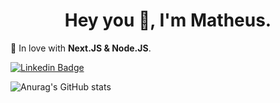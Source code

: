 
<h1 align="center">Hey you 👋, I'm Matheus.</h1>
 
💖 In love with **Next.JS & Node.JS**.

[![Linkedin Badge](https://img.shields.io/badge/-Matheus%20da%20Mata-7928Ca?style=flat-square&logo=Linkedin&logoColor=white&link=https://www.linkedin.com/in/matheus-da-mata-3875b1166/)](https://www.linkedin.com/in/matheus-da-mata-3875b1166/)

![Anurag's GitHub stats](https://github-readme-stats.vercel.app/api?username=matheusdamata&theme=github_dark&show_icons=false&border_color=25282e&line_height=20&card_width=420)
